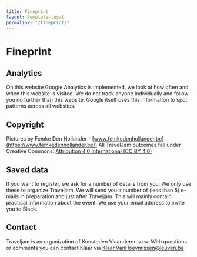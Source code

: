 ```yaml
---
title: Fineprint
layout: template-legal
permalink: "/fineprint/"
---
```


# Fineprint

## Analytics
On this website Google Analytics is implemented, we look at how often and when this website is visited. We do not track anyone individually and follow you no further than this website. Google itself uses this information to spot patterns across all websites.

## Copyright
Pictures by Femke Den Hollander - [www.femkedenhollander.be](https://www.femkedenhollander.be/)
All TravelJam outcomes fall under Creative Commons: [Attribution 4.0 International (CC BY 4.0)](https://creativecommons.org/licenses/by/4.0/)

## Saved data
If you want to register, we ask for a number of details from you. We only use these to organize Traveljam. We will send you a number of (less than 5) e-mails in preparation and just after Traveljam. This will mainly contain practical information about the event. We use your email address to invite you to Slack.

## Contact
Traveljam is an organization of Kunsteden Vlaanderen vzw. With questions or comments you can contact Klaar via [Klaar.VanHoeymissen@leuven.be](mailto:Klaar.VanHoeymissen@leuven.be)
